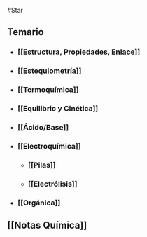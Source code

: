 #Star 
## Temario

- ### [[Estructura, Propiedades, Enlace]]
- ### [[Estequiometría]]
- ### [[Termoquímica]]
- ### [[Equilibrio y Cinética]]
- ### [[Ácido/Base]]
- ### [[Electroquímica]]
	- ### [[Pilas]]
	- ### [[Electrólisis]]
- ### [[Orgánica]]

## [[Notas Química]]
